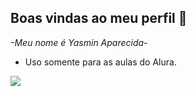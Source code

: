 ## Boas vindas ao meu perfil 🌻 

*-Meu nome é Yasmin Aparecida-*
- Uso somente para as aulas do Alura.



![](https://media.tenor.com/hneOgqmKA88AAAAM/toddlers-and-tiaras-big-grin.gif)

